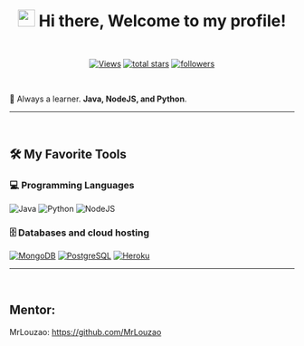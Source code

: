 <!-- Greetings -->
<h1 align="center">
	<img src="https://media.giphy.com/media/hvRJCLFzcasrR4ia7z/giphy.gif" width="30">
	Hi there, Welcome to my profile!
</h1>
<br/>

<!-- Social badges section -->
<p align="center">
	<a href="https://github.com/diegotco/"><img alt="Views" title="GitHub profile views" src="https://komarev.com/ghpvc/?username=diegotco&label=Profile%20Views&color=red&style=for-the-badge"/></a>
	<a href="https://github.com/diegotco?tab=repositories&sort=stargazers"><img alt="total stars" title="Total stars on GitHub" src="https://custom-icon-badges.herokuapp.com/badge/dynamic/json?logo=star&color=55960c&labelColor=488207&label=Stars&style=for-the-badge&query=%24.stars&url=https://api.github-star-counter.workers.dev/user/diegotco"/></a>
  	<a href="https://github.com/diegotco?tab=followers"><img alt="followers" title="Follow me on Github" src="https://custom-icon-badges.herokuapp.com/github/followers/diegotco?color=236ad3&labelColor=1155ba&style=for-the-badge&logo=person-add&label=Followers&logoColor=white"/></a>
	
</p>
<br/>

🌱 Always a learner. **Java, NodeJS, and Python**.

---
<br/>


## 🛠️ My Favorite Tools

### 💻 Programming Languages
<p>
 	<img alt="Java" src="https://img.shields.io/badge/Java%20-%23007396.svg?logo=Java&logoColor=white"></a>
	<img alt="Python" src="https://img.shields.io/badge/Python%20-%2314354C.svg?logo=python&logoColor=white"></a>
 	<img alt="NodeJS" src="https://img.shields.io/badge/NodeJS-green?logo=nodejs&logoColor=white"></a>
</p>


### 🗄️ Databases and cloud hosting

<p>
	<a href="#"><img alt="MongoDB" src ="https://img.shields.io/badge/MongoDB-4ea94b.svg?logo=mongodb&logoColor=white"></a>
  	<a href="#"><img alt="PostgreSQL" src ="https://img.shields.io/badge/PostgreSQL-316192.svg?logo=postgresql&logoColor=white"></a>
 	<a href="#"><img alt="Heroku" src="https://img.shields.io/badge/Heroku-430098.svg?logo=heroku&logoColor=white"></a>
</p>

---
<br/>


## Mentor: 
MrLouzao: https://github.com/MrLouzao
